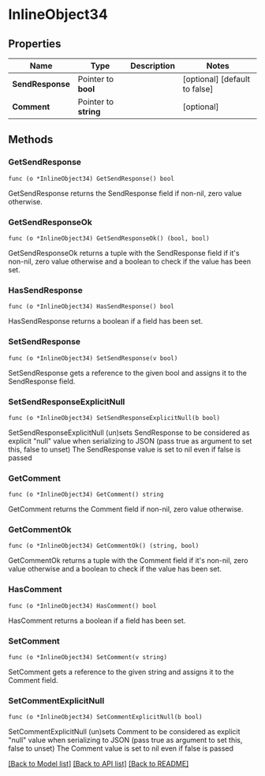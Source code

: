 # InlineObject34

## Properties

Name | Type | Description | Notes
------------ | ------------- | ------------- | -------------
**SendResponse** | Pointer to **bool** |  | [optional] [default to false]
**Comment** | Pointer to **string** |  | [optional] 

## Methods

### GetSendResponse

`func (o *InlineObject34) GetSendResponse() bool`

GetSendResponse returns the SendResponse field if non-nil, zero value otherwise.

### GetSendResponseOk

`func (o *InlineObject34) GetSendResponseOk() (bool, bool)`

GetSendResponseOk returns a tuple with the SendResponse field if it's non-nil, zero value otherwise
and a boolean to check if the value has been set.

### HasSendResponse

`func (o *InlineObject34) HasSendResponse() bool`

HasSendResponse returns a boolean if a field has been set.

### SetSendResponse

`func (o *InlineObject34) SetSendResponse(v bool)`

SetSendResponse gets a reference to the given bool and assigns it to the SendResponse field.

### SetSendResponseExplicitNull

`func (o *InlineObject34) SetSendResponseExplicitNull(b bool)`

SetSendResponseExplicitNull (un)sets SendResponse to be considered as explicit "null" value
when serializing to JSON (pass true as argument to set this, false to unset)
The SendResponse value is set to nil even if false is passed
### GetComment

`func (o *InlineObject34) GetComment() string`

GetComment returns the Comment field if non-nil, zero value otherwise.

### GetCommentOk

`func (o *InlineObject34) GetCommentOk() (string, bool)`

GetCommentOk returns a tuple with the Comment field if it's non-nil, zero value otherwise
and a boolean to check if the value has been set.

### HasComment

`func (o *InlineObject34) HasComment() bool`

HasComment returns a boolean if a field has been set.

### SetComment

`func (o *InlineObject34) SetComment(v string)`

SetComment gets a reference to the given string and assigns it to the Comment field.

### SetCommentExplicitNull

`func (o *InlineObject34) SetCommentExplicitNull(b bool)`

SetCommentExplicitNull (un)sets Comment to be considered as explicit "null" value
when serializing to JSON (pass true as argument to set this, false to unset)
The Comment value is set to nil even if false is passed

[[Back to Model list]](../README.md#documentation-for-models) [[Back to API list]](../README.md#documentation-for-api-endpoints) [[Back to README]](../README.md)


